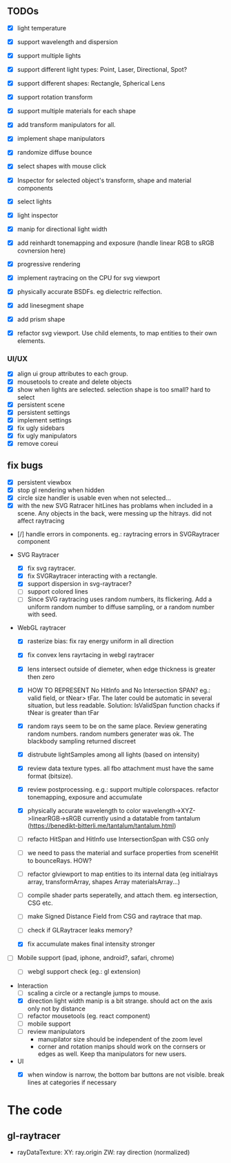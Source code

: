 ## TODOs
- [x] light temperature
- [x] support wavelength and dispersion

- [x] support multiple lights
- [x] support different light types: Point, Laser, Directional, Spot?
- [x] support different shapes: Rectangle, Spherical Lens
- [x] support rotation transform
- [x] support multiple materials for each shape
- [x] add transform manipulators for all.
- [x] implement shape manipulators
- [x] randomize diffuse bounce

- [x] select shapes with mouse click
- [x] Inspector for selected object's transform, shape and material components
- [x] select lights
- [x] light inspector
- [x] manip for directional light width
- [x] add reinhardt tonemapping and exposure 
      (handle linear RGB to sRGB covnersion here)
- [x] progressive rendering
- [x] implement raytracing on the CPU for svg viewport
- [x] physically accurate BSDFs. eg dielectric relfection.
- [x] add linesegment shape
- [x] add prism shape
- [x] refactor svg viewport. 
      Use child elements, to map entities to their own elements.


### UI/UX
- [x] align ui group attributes to each group.
- [x] mousetools to create and delete objects
- [x] show when lights are selected. selection shape is too small? hard to select
- [x] persistent scene
- [x] persistent settings
- [x] implement settings
- [x] fix ugly sidebars
- [x] fix ugly manipulators
- [x] remove coreui

## fix bugs
- [x] persistent viewbox
- [x] stop gl rendering when hidden
- [x] circle size handler is usable even when not selected...
- [x] with the new SVG Ratracer hitLines has problams when included in a scene.
      Any objects in the back, were messing up the hitrays. did not affect raytracing
- [/] handle errors in components. eg.: raytracing errors in SVGRaytracer component

- SVG Raytracer
  - [x] fix svg raytracer.
  - [x] fix SVGRaytracer interacting with a rectangle.
  - [x] support dispersion in svg-raytracer?
  - [ ] support colored lines
  - [ ] Since SVG raytracing uses random numbers, its flickering. 
        Add a uniform random number to diffuse sampling, or a random number with seed.

- WebGL raytracer
  - [x] rasterize bias: fix ray energy uniform in all direction
  - [x] fix convex lens rayrtacing in webgl raytracer
  - [x] lens intersect outside of diemeter, when edge thickness is greater then zero
  - [x] HOW TO REPRESENT No HitInfo and No Intersection SPAN? 
        eg.: valid field, or tNear> tFar. 
        The later could be automatic in several situation, but less readable.
        Solution: IsValidSpan function chacks if tNear is greater than tFar
  - [x] random rays seem to be on the same place. 
        Review generating random numbers. 
        random numbers generater was ok. The blackbody sampling returned discreet
  - [x] distrubute lightSamples among all lights (based on intensity)
  - [x] review data texture types.
        all fbo attachment must have the same format (bitsize).
  - [x] review postprocessing. e.g.: support multiple colorspaces. refactor tonemapping, exposure and accumulate
  - [x] physically accurate wavelength to color wavelength->XYZ->linearRGB->sRGB
        currently usind a datatable from tantalum (https://benedikt-bitterli.me/tantalum/tantalum.html)
  - [ ] refacto HitSpan and HitInfo
        use IntersectionSpan with CSG only
  - [ ] we need to pass the material and surface properties from sceneHit to bounceRays. HOW?
  - [ ] refactor glviewport to map entities to its internal data
        (eg initialrays array, transformArray, shapes Array materialsArray...)
  - [ ] compile shader parts seperatelly, and attach them. eg intersection, CSG etc.
  - [ ] make Signed Distance Field from CSG and raytrace that map.
  - [ ] check if GLRaytracer leaks memory?
  - [x] fix accumulate makes final intensity stronger


- [ ] Mobile support (ipad, iphone, android?, safari, chrome)
  - [ ] webgl support check (eg.: gl extension)



- Interaction
  - [ ] scaling a circle or a rectangle jumps to mouse.
  - [x] direction light width manip is a bit strange. should act on the axis only not by distance
  - [ ] refactor mousetools (eg. react component)
  - [ ] mobile support
  - [ ] review manipulators
    - manupilator size should be independent of the zoom level
    - corner and rotation manips should work on the cornsers or edges as well. 
      Keep tha manipulators for new users.

- UI
  - [x] when window is narrow, the bottom bar buttons are not visible.
        break lines at categories if necessary


# The code
## gl-raytracer

- rayDataTexture:
  XY: ray.origin
  ZW: ray direction (normalized)